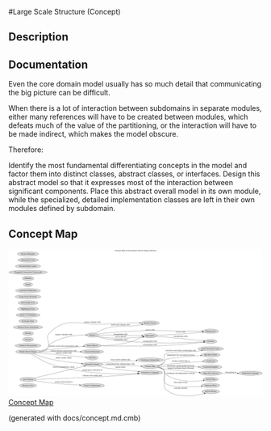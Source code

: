#Large Scale Structure (Concept)
## Description

## Documentation
Even the core domain model usually has so much detail that communicating the
big picture can be difficult.

When there is a lot of interaction between subdomains in separate modules,
either many references will have to be created between modules, which defeats
much of the value of the partitioning, or the interaction will have to be made
indirect, which makes the model obscure.

Therefore:

Identify the most fundamental differentiating concepts in the model and factor
them into distinct classes, abstract classes, or interfaces. Design this
abstract model so that it expresses most of the interaction between significant
components. Place this abstract overall model in its own module, while the
specialized, detailed implementation classes are left in their own modules
defined by subdomain.

## Concept Map
![Concept Map of the Domain Driven Design Patterns](../ddd/concept-view.png)
[Concept Map](../ddd/concept-view.md)


(generated with docs/concept.md.cmb)
